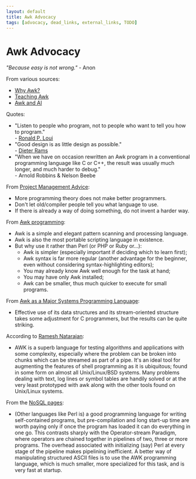 ```yaml
---
layout: default
title: Awk Advocacy
tags: [advocacy, dead_links, external_links, TODO]
---
```


Awk Advocacy
============

_"Because easy is not wrong."_ - Anon

From various sources:

- [Why Awk?][source01]
- [Teaching Awk][source02]
- [Awk and AI][source03]

Quotes:

- "Listen to people who program, not to people who want to tell you how to program."  
  \- [Ronald P. Loui][rploui]
- "Good design is as little design as possible."  
  \- [Dieter Rams][drams]
- "When we have on occasion rewritten an Awk program in a conventional
  programming language like C or C++, the result was usually much longer,
  and much harder to debug."  
  \- Arnold Robbins & Nelson Beebe

From [Project Management Advice][source04]:

- More programming theory does not make better programmers.
- Don't let old/compiler people tell you what language to use.
- If there is already a way of doing something, do not invent a harder way.

From [Awk programming][source05]:

- Awk is a simple and elegant pattern scanning and processing language.
- Awk is also the most portable scripting language in existence.
- But why use it rather than Perl (or PHP or Ruby or...):
  - Awk is simpler (especially important if deciding which to learn
    first);
  - Awk syntax is far more regular (another advantage for the beginner,
    even without considering syntax-highlighting editors);
  - You may already know Awk well enough for the task at hand;
  - You may have only Awk installed;
  - Awk can be smaller, thus much quicker to execute for small programs.

From [Awk as a Major Systems Programming Language][source06]:

- Effective use of its data structures and its stream-oriented structure
  takes some adjustment for C programmers, but the results can be quite
  striking.

According to [Ramesh Natarajan][source07]:

- AWK is a superb language for testing algorithms and applications
  with some complexity, especially where the problem can be broken into
  chunks which can be streamed as part of a pipe. It's an ideal tool
  for augmenting the features of shell programming as it is ubiquitous;
  found in some form on almost all Unix/Linux/BSD systems. Many problems
  dealing with text, log lines or symbol tables are handily solved or
  at the very least prototyped with awk along with the other tools found
  on Unix/Linux systems.

From the [NoSQL pages][source08]:

- (Other languages like Perl is) a good programming language for writing
  self-contained programs, but pre-compilation and long start-up time are
  worth paying only if once the program has loaded it can do everything
  in one go. This contrasts sharply with the Operator-stream Paradigm,
  where operators are chained together in pipelines of two, three or
  more programs. The overhead associated with initializing (say) Perl at
  every stage of the pipeline makes pipelining inefficient. A better way
  of manipulating structured ASCII files is to use the AWK programming
  language, which is much smaller, more specialized for this task,
  and is very fast at startup.

[drams]:    http://en.wikipedia.org/wiki/Dieter_Rams
[rploui]:   http://www.cs.wustl.edu/~loui/
[source01]: ./whygawk.html
[source02]: ./teachingawk.html
[source03]: ./awk4ai.html
[source04]: http://www.cs.wustl.edu/~loui/cs436advice.html
[source05]: http://www.softpanorama.org/Tools/awk.shtml
[source06]: ./awksys.html
[source07]: http://www.thegeekstuff.com/2010/01/yet-another-sudoku-puzzle-solver-using-awk/
[source08]: http://www.strozzi.it/cgi-bin/CSA/tw7/I/en_US/NoSQL/Perl%20and%20NoSQL
